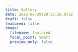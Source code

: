 ```yaml
---
title: Gallery
date: 2022-06-29T20:55:20.073Z
draft: false
featured: false
image:
  filename: featured
  focal_point: Smart
  preview_only: false
---
```

